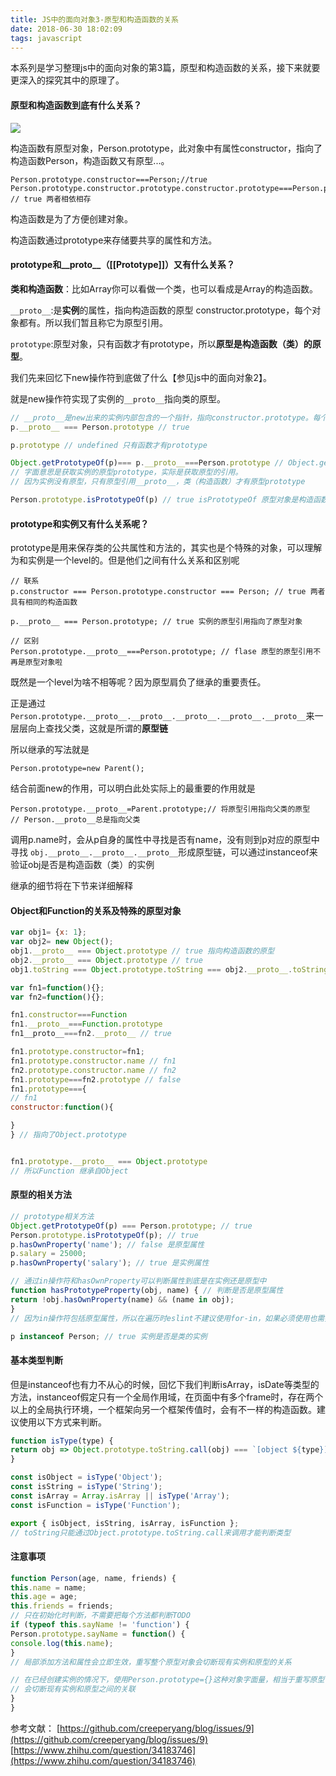 ```yaml
---
title: JS中的面向对象3-原型和构造函数的关系
date: 2018-06-30 18:02:09
tags: javascript
---
```

本系列是学习整理js中的面向对象的第3篇，原型和构造函数的关系，接下来就要更深入的探究其中的原理了。
<!-- more -->

#### 原型和构造函数到底有什么关系？

![](/assets/proto3.png)

构造函数有原型对象，Person.prototype，此对象中有属性constructor，指向了构造函数Person，构造函数又有原型...。

```
Person.prototype.constructor===Person;//true
Person.prototype.constructor.prototype.constructor.prototype===Person.prototype; // true 两者相依相存
```

构造函数是为了方便创建对象。

构造函数通过prototype来存储要共享的属性和方法。

#### prototype和\_\_proto\_\_（\[\[Prototype\]\]）又有什么关系？

**类和构造函数**：比如Array你可以看做一个类，也可以看成是Array的构造函数。

`__proto__`:是**实例**的属性，指向构造函数的原型 constructor.prototype，每个对象都有。所以我们暂且称它为原型引用。

`prototype`:原型对象，只有函数才有prototype，所以**原型是构造函数（类）的原型**。

我们先来回忆下new操作符到底做了什么【参见js中的面向对象2】。

就是new操作符实现了实例的`__proto__`指向类的原型。

```javascript
// __proto__是new出来的实例内部包含的一个指针，指向constructor.prototype。每个对象都有
p.__proto__ === Person.prototype // true

p.prototype // undefined 只有函数才有prototype

Object.getPrototypeOf(p)=== p.__proto__===Person.prototype // Object.getPrototypeOf得到实例的__proto__
// 字面意思是获取实例的原型prototype，实际是获取原型的引用。
// 因为实例没有原型，只有原型引用__proto__，类（构造函数）才有原型prototype

Person.prototype.isPrototypeOf(p) // true isPrototypeOf 原型对象是构造函数的原型
```

#### prototype和实例又有什么关系呢？

prototype是用来保存类的公共属性和方法的，其实也是个特殊的对象，可以理解为和实例是一个level的。但是他们之间有什么关系和区别呢

```
// 联系
p.constructor === Person.prototype.constructor === Person; // true 两者具有相同的构造函数

p.__proto__ === Person.prototype; // true 实例的原型引用指向了原型对象

// 区别
Person.prototype.__proto__===Person.prototype; // flase 原型的原型引用不再是原型对象啦
```

既然是一个level为啥不相等呢？因为原型肩负了继承的重要责任。

正是通过`Person.prototype.__proto__.__proto__.__proto__.__proto__.__proto__`来一层层向上查找父类，这就是所谓的**原型链**

所以继承的写法就是

```
Person.prototype=new Parent();
```

结合前面new的作用，可以明白此处实际上的最重要的作用就是

```
Person.prototype.__proto__=Parent.prototype;// 将原型引用指向父类的原型
// Person.__proto__总是指向父类
```

调用p.name时，会从p自身的属性中寻找是否有name，没有则到p对应的原型中寻找
`obj.__proto__.__proto__.__proto__`形成原型链，可以通过instanceof来验证obj是否是构造函数（类）的实例

继承的细节将在下节来详细解释

#### Object和Function的关系及特殊的原型对象

```javascript
var obj1= {x: 1};
var obj2= new Object();
obj1.__proto__ === Object.prototype // true 指向构造函数的原型
obj2.__proto__ === Object.prototype // true
obj1.toString === Object.prototype.toString === obj2.__proto__.toString // true 调用实例方法实际上是调用原型的方法

var fn1=function(){};
var fn2=function(){};

fn1.constructor===Function
fn1.__proto__===Function.prototype
fn1__proto__===fn2.__proto__ // true

fn1.prototype.constructor=fn1;
fn1.prototype.constructor.name // fn1
fn2.prototype.constructor.name // fn2
fn1.prototype===fn2.prototype // false
fn1.prototype==={
// fn1
constructor:function(){

}
} // 指向了Object.prototype


fn1.prototype.__proto__ === Object.prototype
// 所以Function 继承自Object
```

#### 原型的相关方法

```js
// prototype相关方法
Object.getPrototypeOf(p) === Person.prototype; // true
Person.prototype.isPrototypeOf(p); // true
p.hasOwnProperty('name'); // false 是原型属性
p.salary = 25000;
p.hasOwnProperty('salary'); // true 是实例属性

// 通过in操作符和hasOwnProperty可以判断属性到底是在实例还是原型中
function hasPrototypeProperty(obj, name) { // 判断是否是原型属性
return !obj.hasOwnProperty(name) && (name in obj);
}
// 因为in操作符包括原型属性，所以在遍历时eslint不建议使用for-in，如果必须使用也需要用hasOwnProperty来过滤下

p instanceof Person; // true 实例是否是类的实例
```

#### 基本类型判断

但是instanceof也有力不从心的时候，回忆下我们判断isArray，isDate等类型的方法，instanceof假定只有一个全局作用域，在页面中有多个frame时，存在两个以上的全局执行环境，一个框架向另一个框架传值时，会有不一样的构造函数。建议使用以下方式来判断。

```js
function isType(type) {
return obj => Object.prototype.toString.call(obj) === `[object ${type}]`;
}

const isObject = isType('Object');
const isString = isType('String');
const isArray = Array.isArray || isType('Array');
const isFunction = isType('Function');

export { isObject, isString, isArray, isFunction };
// toString只能通过Object.prototype.toString.call来调用才能判断类型
```

#### 注意事项

```js
function Person(age, name, friends) {
this.name = name;
this.age = age;
this.friends = friends;
// 只在初始化时判断，不需要把每个方法都判断TODO
if (typeof this.sayName != 'function') {
Person.prototype.sayName = function() {
console.log(this.name);
}
// 局部添加方法和属性会立即生效，重写整个原型对象会切断现有实例和原型的关系

// 在已经创建实例的情况下，使用Person.prototype={}这种对象字面量，相当于重写原型
// 会切断现有实例和原型之间的关联
}
}
```

参考文献：
[https://github.com/creeperyang/blog/issues/9](https://github.com/creeperyang/blog/issues/9)
[https://www.zhihu.com/question/34183746](https://www.zhihu.com/question/34183746)
